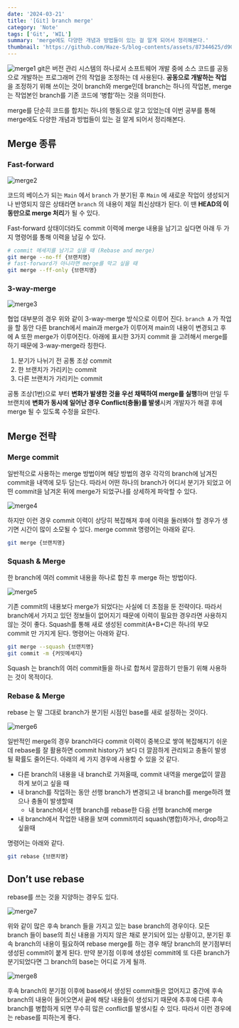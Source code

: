 ```yaml
---
date: '2024-03-21'
title: '[Git] branch merge'
category: 'Note'
tags: ['Git', 'WIL']
summary: 'merge에도 다양한 개념과 방법들이 있는 걸 알게 되어서 정리해본다.'
thumbnail: 'https://github.com/Haze-S/blog-contents/assets/87344625/d90539cc-4818-4d10-8f4f-2af6aff16d09'
---
```


![merge1](https://github.com/Haze-S/blog-contents/assets/87344625/d90539cc-4818-4d10-8f4f-2af6aff16d09)
git은 버전 관리 시스템의 하나로서 소프트웨어 개발 중에 소스 코드를 공동으로 개발하는 프로그래머 간의 작업을 조정하는 데 사용된다. **공동으로 개발하는 작업**을 조정하기 위해 쓰이는 것이 branch와 merge인데 branch는 하나의 작업본, merge는 작업본인 branch를 기존 코드에 ‘병합’하는 것을 의미한다.

merge를 단순히 코드를 합치는 하나의 행동으로 알고 있었는데 이번 공부를 통해 merge에도 다양한 개념과 방법들이 있는 걸 알게 되어서 정리해본다.

## Merge 종류

### Fast-forward

![merge2](https://github.com/Haze-S/blog-contents/assets/87344625/12a376fb-9382-4fed-a049-fc3e52db34fe)

코드의 베이스가 되는 `Main` 에서 `branch` 가 분기된 후 `Main` 에 새로운 작업이 생성되거나 반영되지 않은 상태라면 `branch` 의 내용이 제일 최신상태가 된다. 이 땐 **HEAD의 이동만으로 merge 처리**가 될 수 있다.

Fast-forward 상태이더라도 commit 이력에 merge 내용을 남기고 싶다면 아래 두 가지 명령어를 통해 이력을 남길 수 있다.

```bash
# commit 메세지를 남기고 싶을 때 (Rebase and merge)
git merge --no-ff {브랜치명}
# fast-forward가 아니라면 merge를 막고 싶을 때
git merge --ff-only {브랜치명}
```

### 3-way-merge

![merge3](https://github.com/Haze-S/blog-contents/assets/87344625/02fa04ae-8075-49b0-91c7-d1aec81d05ac)

협업 대부분의 경우 위와 같이 3-way-merge 방식으로 이루어 진다. `branch A` 가 작업을 할 동안 다른 branch에서 main과 merge가 이루어져 main의 내용이 변경되고 후에 A 또한 merge가 이루어진다. 아래에 표시한 3가지 commit 을 고려해서 merge를 하기 때문에 3-way-merge라 칭한다.

1. 분기가 나뉘기 전 공통 조상 commit
2. 한 브랜치가 가리키는 commit
3. 다른 브랜치가 가리키는 commit

공통 조상(1번)으로 부터 **변화가 발생한 것을 우선 채택하여 merge를 실행**하며 만일 두 브랜치에 **변화가 동시에 일어난 경우 Conflict(충돌)를 발생**시켜 개발자가 해결 후에 merge 될 수 있도록 수정을 요한다.

## Merge 전략

### Merge commit

일반적으로 사용하는 merge 방법이며 해당 방법의 경우 각각의 branch에 남겨진 commit을 내역에 모두 담는다. 따라서 어떤 하나의 branch가 어디서 분기가 되었고 어떤 commit을 남겨온 뒤에 merge가 되었구나를 상세하게 파악할 수 있다.

![merge4](https://github.com/Haze-S/blog-contents/assets/87344625/2a42e17d-6c21-4fda-8e90-190faa8afb32)

하지만 이런 경우 commit 이력이 상당히 복잡해져 후에 이력을 둘러봐야 할 경우가 생기면 시간이 많이 소모될 수 있다. merge commit 명령어는 아래와 같다.

```bash
git merge {브랜치명}
```

### Squash & Merge

한 branch에 여러 commit 내용을 하나로 합친 후 merge 하는 방법이다.

![merge5](https://github.com/Haze-S/blog-contents/assets/87344625/1d8fa89a-7997-48f2-8f91-14a747903a72)

기존 commit의 내용보다 merge가 되었다는 사실에 더 초점을 둔 전략이다. 따라서 branch에서 가지고 있던 정보들이 없어지기 때문에 이력이 필요한 경우라면 사용하지 않는 것이 좋다. Squash를 통해 새로 생성된 commit(A+B+C)은 하나의 부모 commit 만 가지게 된다. 명령어는 아래와 같다.

```bash
git merge --squash {브랜치명}
git commit -m {커밋메세지}
```

Squash 는 branch의 여러 commit들을 하나로 합쳐서 깔끔하기 만들기 위해 사용하는 것이 목적이다.

### Rebase & Merge

rebase 는 말 그대로 branch가 분기된 시점인 base를 새로 설정하는 것이다.

![merge6](https://github.com/Haze-S/blog-contents/assets/87344625/a327acf7-3c0d-4abc-b7ea-3169e03ea26f)

일반적인 merge의 경우 branch마다 commit 이력이 중복으로 쌓여 복잡해지기 쉬운데 rebase를 잘 활용하면 commit history가 보다 더 깔끔하게 관리되고 충돌이 발생될 확률도 줄어든다. 아래의 세 가지 경우에 사용할 수 있을 것 같다.

- 다른 branch의 내용을 내 branch로 가져올때, commit 내역을 merge없이 깔끔하게 보이고 싶을 때
- 내 branch를 작업하는 동안 선행 branch가 변경되고 내 branch를 merge하려 했으나 충돌이 발생할때
  - 내 branch에서 선행 branch를 rebase한 다음 선행 branch에 merge
- 내 branch에서 작업한 내용을 보며 commit끼리 squash(병합)하거나, drop하고 싶을때

명령어는 아래와 같다.

```bash
git rebase {브랜치명}
```

## Don’t use rebase

rebase를 쓰는 것을 지양하는 경우도 있다.

![merge7](https://github.com/Haze-S/blog-contents/assets/87344625/469ced5b-9d97-4a25-98a6-a3056e286c6b)

위와 같이 많은 후속 branch 들을 가지고 있는 base branch의 경우이다. 모든 branch 들이 base의 최신 내용을 가지지 않은 채로 분기되어 있는 상황이고, 분기된 후속 branch의 내용이 필요하여 rebase merge를 하는 경우 해당 branch의 분기점부터 생성된 commit이 붙게 된다. 만약 분기점 이후에 생성된 commit에 또 다른 branch가 분기되었다면 그 branch의 base는 어디로 가게 될까.

![merge8](https://github.com/Haze-S/blog-contents/assets/87344625/1067e004-745c-45ab-9ad0-6d60fb0cbaf7)

후속 branch의 분기점 이후에 base에서 생성된 commit들은 없어지고 중간에 후속 branch의 내용이 들어오면서 끝에 해당 내용들이 생성되기 때문에 추후에 다른 후속 branch를 병합하게 되면 무수히 많은 conflict를 발생시킬 수 있다. 따라서 이런 경우에는 rebase를 피하는게 좋다.
